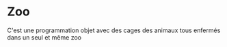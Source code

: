 # Zoo
C'est une programmation objet avec des cages des animaux tous enfermés dans un seul et même zoo

